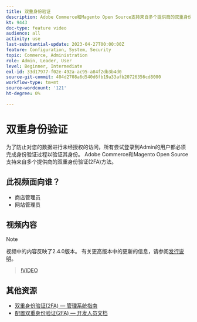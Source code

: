 ```yaml
---
title: 双重身份验证
description: Adobe Commerce和Magento Open Source支持来自多个提供商的双重身份验证(2FA)方法。 了解双重身份验证功能如何帮助保护存储管理员的安全。
kt: 9443
doc-type: feature video
audience: all
activity: use
last-substantial-update: 2023-04-27T00:00:00Z
feature: Configuration, System, Security
topic: Commerce, Administration
role: Admin, Leader, User
level: Beginner, Intermediate
exl-id: 33d17977-f02e-492a-ac95-a84f2db3b4d0
source-git-commit: 404d2708a6d540d6fb19a33afb20726356cd8000
workflow-type: tm+mt
source-wordcount: '121'
ht-degree: 0%

---
```


# 双重身份验证

为了防止对您的数据进行未经授权的访问，所有尝试登录到Admin的用户都必须完成身份验证过程以验证其身份。 Adobe Commerce和Magento Open Source支持来自多个提供商的双重身份验证(2FA)方法。

## 此视频面向谁？

- 商店管理员
- 网站管理员

## 视频内容

>[!NOTE]
>
>视频中的内容反映了2.4.0版本。 有关更高版本中的更新的信息，请参阅[发行说明](https://experienceleague.adobe.com/docs/commerce-operations/release/notes/overview.html?lang=zh-Hans)。

>[!VIDEO](https://video.tv.adobe.com/v/339104?quality=12&learn=on)

## 其他资源

- [双重身份验证(2FA) — 管理系统指南](https://experienceleague.adobe.com/docs/commerce-admin/systems/security/2fa/security-two-factor-authentication.html?lang=zh-Hans)
- [配置双重身份验证(2FA) — 开发人员文档](https://developer.adobe.com/commerce/testing/functional-testing-framework/two-factor-authentication/)
